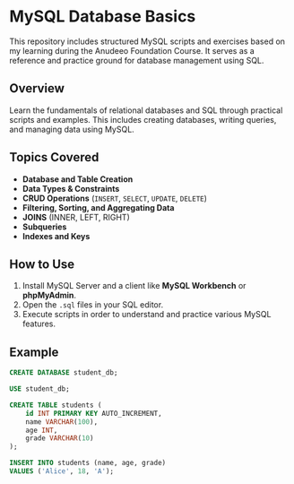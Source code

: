 
# MySQL Database Basics

This repository includes structured MySQL scripts and exercises based on my learning during the Anudeeo Foundation Course. It serves as a reference and practice ground for database management using SQL.

## Overview

Learn the fundamentals of relational databases and SQL through practical scripts and examples. This includes creating databases, writing queries, and managing data using MySQL.

## Topics Covered

- **Database and Table Creation**
- **Data Types & Constraints**
- **CRUD Operations** (`INSERT`, `SELECT`, `UPDATE`, `DELETE`)
- **Filtering, Sorting, and Aggregating Data**
- **JOINS** (INNER, LEFT, RIGHT)
- **Subqueries**
- **Indexes and Keys**

## How to Use

1. Install MySQL Server and a client like **MySQL Workbench** or **phpMyAdmin**.
2. Open the `.sql` files in your SQL editor.
3. Execute scripts in order to understand and practice various MySQL features.

## Example

```sql
CREATE DATABASE student_db;

USE student_db;

CREATE TABLE students (
    id INT PRIMARY KEY AUTO_INCREMENT,
    name VARCHAR(100),
    age INT,
    grade VARCHAR(10)
);

INSERT INTO students (name, age, grade)
VALUES ('Alice', 18, 'A');